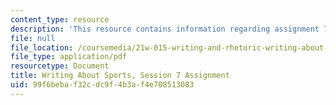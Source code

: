 ```yaml
---
content_type: resource
description: 'This resource contains information regarding assignment 7. '
file: null
file_location: /coursemedia/21w-015-writing-and-rhetoric-writing-about-sports-fall-2013/99f6bebaf32cdc9f4b3af4e708513083_MIT21W_015F13_Assignment7.pdf
file_type: application/pdf
resourcetype: Document
title: Writing About Sports, Session 7 Assignment
uid: 99f6beba-f32c-dc9f-4b3a-f4e708513083
---
```

